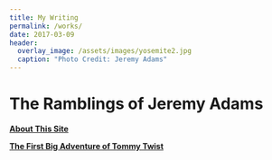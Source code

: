 ```yaml
---
title: My Writing
permalink: /works/
date: 2017-03-09
header:
  overlay_image: /assets/images/yosemite2.jpg
  caption: "Photo Credit: Jeremy Adams"
---
```


# The Ramblings of Jeremy Adams

[**About This Site**](http://www.jetadams.com/about/)

[**The First Big Adventure of Tommy Twist**](http://www.jetadams.com/tfbaott/contents/)
